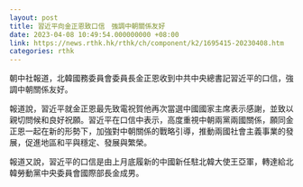```yaml
---
layout: post
title: 習近平向金正恩致口信　強調中朝關係友好
date: 2023-04-08 10:49:54.000000000 +08:00
link: https://news.rthk.hk/rthk/ch/component/k2/1695415-20230408.htm
categories: rthk
---
```


朝中社報道，北韓國務委員會委員長金正恩收到中共中央總書記習近平的口信，強調中朝關係友好。

報道說，習近平就金正恩最先致電祝賀他再次當選中國國家主席表示感謝，並致以親切問候和良好祝願。習近平在口信中表示，高度重視中朝兩黨兩國關係，願同金正恩一起在新的形勢下，加強對中朝關係的戰略引導，推動兩國社會主義事業的發展，促進地區和平與穩定、發展與繁榮。

報道又說，習近平的口信是由上月底履新的中國新任駐北韓大使王亞軍，轉達給北韓勞動黨中央委員會國際部長金成男。
